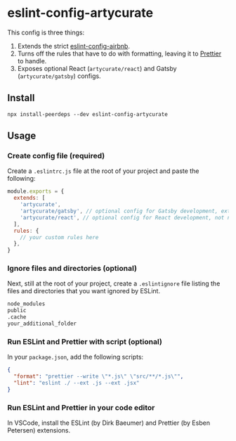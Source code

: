 # eslint-config-artycurate

This config is three things:

1.  Extends the strict [eslint-config-airbnb](https://github.com/airbnb/javascript/tree/master/packages/eslint-config-airbnb).
2.  Turns off the rules that have to do with formatting, leaving it to [Prettier](https://github.com/prettier/eslint-plugin-prettier) to handle.
3.  Exposes optional React (`artycurate/react`) and Gatsby (`artycurate/gatsby`) configs.

## Install

`npx install-peerdeps --dev eslint-config-artycurate`

## Usage

### Create config file (required)

Create a `.eslintrc.js` file at the root of your project and paste the following:

```js
module.exports = {
  extends: [
    'artycurate',
    'artycurate/gatsby', // optional config for Gatsby development, extends artycurate/react by default
    'artycurate/react', // optional config for React development, not needed if you are already extending artycurate/gatsby
  ],
  rules: {
    // your custom rules here
  },
}
```

### Ignore files and directories (optional)

Next, still at the root of your project, create a `.eslintignore` file listing the files and directories that you want ignored by ESLint.

```sh
node_modules
public
.cache
your_additional_folder
```

### Run ESLint and Prettier with script (optional)

In your `package.json`, add the following scripts:

```json
{
  "format": "prettier --write \"*.js\" \"src/**/*.js\"",
  "lint": "eslint ./ --ext .js --ext .jsx"
}
```

### Run ESLint and Prettier in your code editor

In VSCode, install the ESLint (by Dirk Baeumer) and Prettier (by Esben Petersen) extensions.
